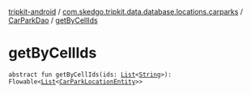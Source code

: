 [tripkit-android](../../index.md) / [com.skedgo.tripkit.data.database.locations.carparks](../index.md) / [CarParkDao](index.md) / [getByCellIds](./get-by-cell-ids.md)

# getByCellIds

`abstract fun getByCellIds(ids: `[`List`](https://kotlinlang.org/api/latest/jvm/stdlib/kotlin.collections/-list/index.html)`<`[`String`](https://kotlinlang.org/api/latest/jvm/stdlib/kotlin/-string/index.html)`>): Flowable<`[`List`](https://kotlinlang.org/api/latest/jvm/stdlib/kotlin.collections/-list/index.html)`<`[`CarParkLocationEntity`](../-car-park-location-entity/index.md)`>>`